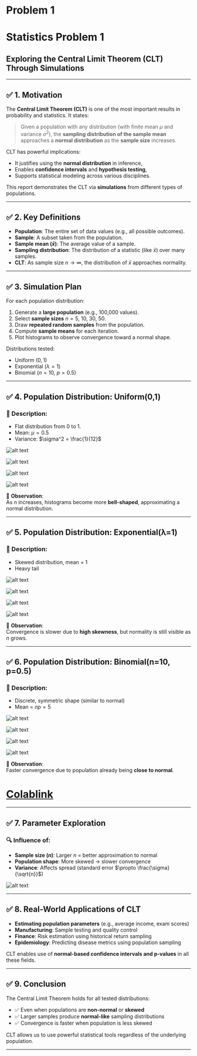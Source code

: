 # Problem 1

#  Statistics Problem 1
## Exploring the Central Limit Theorem (CLT) Through Simulations

---

## ✅ 1. Motivation

The **Central Limit Theorem (CLT)** is one of the most important results in probability and statistics. It states:

> Given a population with any distribution (with finite mean $\mu$ and variance $\sigma^2$), the **sampling distribution of the sample mean** approaches a **normal distribution** as the **sample size** increases.

CLT has powerful implications:
- It justifies using the **normal distribution** in inference,
- Enables **confidence intervals** and **hypothesis testing**,
- Supports statistical modeling across various disciplines.

This report demonstrates the CLT via **simulations** from different types of populations.

---

## ✅ 2. Key Definitions

- **Population**: The entire set of data values (e.g., all possible outcomes).
- **Sample**: A subset taken from the population.
- **Sample mean ($\bar{x}$)**: The average value of a sample.
- **Sampling distribution**: The distribution of a statistic (like $\bar{x}$) over many samples.
- **CLT**: As sample size $n \to \infty$, the distribution of $\bar{x}$ approaches normality.

---

## ✅ 3. Simulation Plan

For each population distribution:
1. Generate a **large population** (e.g., 100,000 values).
2. Select **sample sizes** $n = 5,\ 10,\ 30,\ 50$.
3. Draw **repeated random samples** from the population.
4. Compute **sample means** for each iteration.
5. Plot histograms to observe convergence toward a normal shape.

Distributions tested:
- Uniform $(0, 1)$
- Exponential $(\lambda=1)$
- Binomial $(n=10,\ p=0.5)$

---

## ✅ 4. Population Distribution: Uniform(0,1)

### 🎯 Description:
- Flat distribution from 0 to 1.
- Mean: $\mu = 0.5$
- Variance: $\sigma^2 = \frac{1}{12}$

![alt text](Uniform01_n5-1.png)

![alt text](Uniform01_n10.png)

![alt text](Uniform01_n30.png)

![alt text](Uniform01_n50.png)

🧠 **Observation**:  
As $n$ increases, histograms become more **bell-shaped**, approximating a normal distribution.

---

## ✅ 5. Population Distribution: Exponential(λ=1)

### 🎯 Description:
- Skewed distribution, mean = 1
- Heavy tail

![alt text](Exponentialλ1_n5.png)

![alt text](Exponentialλ1_n10.png)

![alt text](Exponentialλ1_n30.png)

![alt text](Exponentialλ1_n50.png)

🧠 **Observation**:  
Convergence is slower due to **high skewness**, but normality is still visible as $n$ grows.

---

## ✅ 6. Population Distribution: Binomial(n=10, p=0.5)

### 🎯 Description:
- Discrete, symmetric shape (similar to normal)
- Mean = $np = 5$

![alt text](Binomialn10_p0.5_n5.png)

![alt text](Binomialn10_p0.5_n10.png)

![alt text](Binomialn10_p0.5_n30.png)

![alt text](Binomialn10_p0.5_n50.png)

🧠 **Observation**:  
Faster convergence due to population already being **close to normal**.

 # [Colablink](https://colab.research.google.com/drive/1XWs5uAljtzlrtBVYSJiZqSI1UhofElnu?usp=sharing)

---

## ✅ 7. Parameter Exploration

### 🔍 Influence of:
- **Sample size ($n$)**: Larger $n$ = better approximation to normal
- **Population shape**: More skewed → slower convergence
- **Variance**: Affects spread (standard error $\propto \frac{\sigma}{\sqrt{n}}$)

![alt text](standard_deviation_vs_sample_size.png)

---

## ✅ 8. Real-World Applications of CLT

- **Estimating population parameters** (e.g., average income, exam scores)
- **Manufacturing**: Sample testing and quality control
- **Finance**: Risk estimation using historical return sampling
- **Epidemiology**: Predicting disease metrics using population sampling

CLT enables use of **normal-based confidence intervals and p-values** in all these fields.

---

## ✅ 9. Conclusion

The Central Limit Theorem holds for all tested distributions:

- ✅ Even when populations are **non-normal** or **skewed**
- ✅ Larger samples produce **normal-like** sampling distributions
- ✅ Convergence is faster when population is less skewed

CLT allows us to use powerful statistical tools regardless of the underlying population.

---


